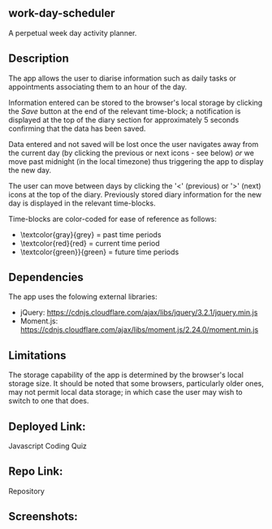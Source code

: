 ## work-day-scheduler
A perpetual week day activity planner.

## Description
The app allows the user to diarise information such as daily tasks or appointments associating them to an hour of the day.

Information entered can be stored to the browser's local storage by clicking the *Save* button at the end of the relevant time-block; a notification is displayed at the top of the diary section for approximately 5 seconds confirming that the data has been saved. 

Data entered and not saved will be lost once the user navigates away from the current day (by clicking the previous or next icons - see below) *or* we move past midnight (in the local timezone) thus triggering the app to display the new day.

The user can move between days by clicking the '<' (previous) or '>' (next) icons at the top of the diary. Previously stored diary information for the new day is displayed in the relevant time-blocks.

Time-blocks are color-coded for ease of reference as follows:

- \textcolor{gray}{grey} = past time periods
- \textcolor{red}{red} = current time period
- \textcolor{green}}{green} = future time periods

## Dependencies
The app uses the folowing external libraries:

- jQuery:     https://cdnjs.cloudflare.com/ajax/libs/jquery/3.2.1/jquery.min.js
- Moment.js:  https://cdnjs.cloudflare.com/ajax/libs/moment.js/2.24.0/moment.min.js

## Limitations
The storage capability of the app is determined by the browser's local storage size. It should be noted that some browsers, particularly older ones, may not permit local data storage; in which case the user may wish to switch to one that does.

## Deployed Link:
Javascript Coding Quiz

## Repo Link:
Repository

## Screenshots: